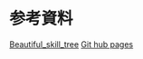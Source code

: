 # 参考資料

[Beautiful_skill_tree](https://github.com/andrico1234/beautiful-skill-tree)
[Git hub pages](https://koyochan.github.io/Hi5/)
